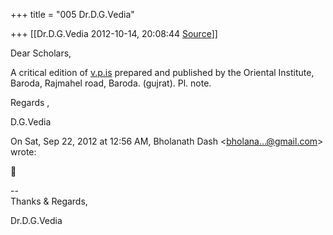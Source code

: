 +++
title = "005 Dr.D.G.Vedia"

+++
[[Dr.D.G.Vedia	2012-10-14, 20:08:44 [Source](https://groups.google.com/g/bvparishat/c/yltH3uhK4No)]]



Dear Scholars,

A critical edition of [v.p.is](http://v.p.is) prepared and published by the Oriental Institute, Baroda, Rajmahel road, Baroda. (gujrat). Pl. note.



Regards ,

D.G.Vedia  
  

On Sat, Sep 22, 2012 at 12:56 AM, Bholanath Dash \<[bholana...@gmail.com]()\> wrote:  



  
  
  
--  
Thanks & Regards,  
  
Dr.D.G.Vedia  

